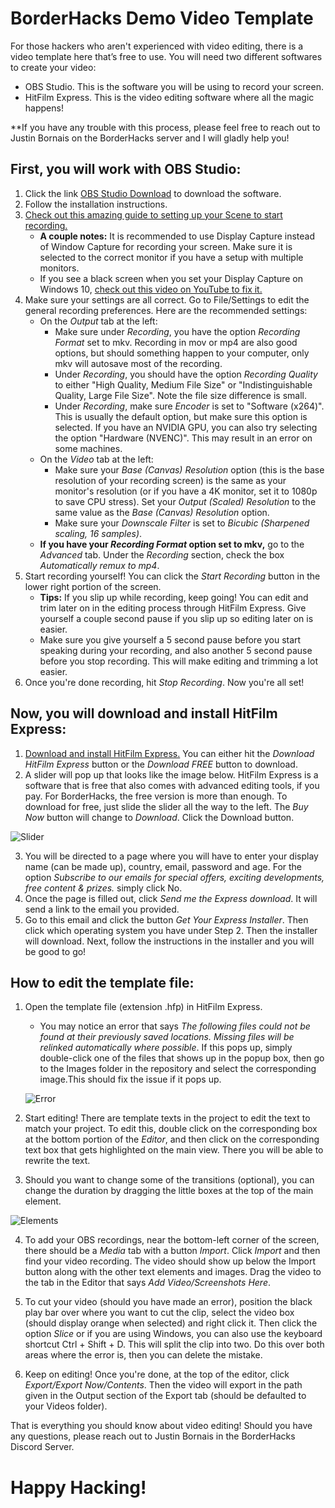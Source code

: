 # BorderHacks Demo Video Template

For those hackers who aren't experienced with video editing, there is a video template here that’s free to use. You will need two different softwares to create your video:

- OBS Studio. This is the software you will be using to record your screen.
- HitFilm Express. This is the video editing software where all the magic happens!

**If you have any trouble with this process, please feel free to reach out to Justin Bornais on the BorderHacks server and I will gladly help you!

## First, you will work with OBS Studio:

1. Click the link [OBS Studio Download](https://obsproject.com/) to download the software.
2. Follow the installation instructions.
3. [Check out this amazing guide to setting up your Scene to start recording.](https://www.youtube.com/watch?v=Muk9LfEWHeU)
   - **A couple notes:** It is recommended to use Display Capture instead of Window Capture for recording your screen. Make sure it is selected to the correct monitor if you have a setup with multiple monitors.
   - If you see a black screen when you set your Display Capture on Windows 10, [check out this video on YouTube to fix it.](https://www.youtube.com/watch?v=awXP6_kDii4)
4. Make sure your settings are all correct. Go to File/Settings to edit the general recording preferences. Here are the recommended settings:
   - On the *Output* tab at the left:
     - Make sure under *Recording*, you have the option *Recording Format* set to mkv. Recording in mov or mp4 are also good options, but should something happen to your computer, only mkv will autosave most of the recording.
     - Under *Recording*, you should have the option *Recording Quality* to either "High Quality, Medium File Size" or "Indistinguishable Quality, Large File Size". Note the file size difference is small.
     - Under *Recording*, make sure *Encoder* is set to "Software (x264)". This is usually the default option, but make sure this option is selected. If you have an NVIDIA GPU, you can also try selecting the option "Hardware (NVENC)". This may result in an error on some machines.
   - On the *Video* tab at the left:
     - Make sure your *Base (Canvas) Resolution* option (this is the base resolution of your recording screen) is the same as your monitor's resolution (or if you have a 4K monitor, set it to 1080p to save CPU stress). Set your *Output (Scaled) Resolution* to the same value as the *Base (Canvas) Resolution* option.
     - Make sure your *Downscale Filter* is set to *Bicubic (Sharpened scaling, 16 samples)*.
   - **If you have your _Recording Format_ option set to mkv,** go to the *Advanced* tab. Under the *Recording* section, check the box *Automatically remux to mp4*.
5. Start recording yourself! You can click the *Start Recording* button in the lower right portion of the screen.
   - **Tips:** If you slip up while recording, keep going! You can edit and trim later on in the editing process through HitFilm Express. Give yourself a couple second pause if you slip up so editing later on is easier.
   - Make sure you give yourself a 5 second pause before you start speaking during your recording, and also another 5 second pause before you stop recording. This will make editing and trimming a lot easier.
6. Once you're done recording, hit *Stop Recording*. Now you're all set!

## Now, you will download and install HitFilm Express:

1. [Download and install HitFilm Express.](https://fxhome.com/product/hitfilm-express) You can either hit the *Download HitFilm Express* button or the *Download FREE* button to download.
2. A slider will pop up that looks like the image below. HitFilm Express is a software that is free that also comes with advanced editing tools, if you pay. For BorderHacks, the free version is more than enough. To download for free, just slide the slider all the way to the left. The *Buy Now* button will change to *Download*. Click the Download button.

![Slider](https://drive.google.com/uc?export=view&id=1OhabHYrA7fsGonwe1pyriEbGry5JnRhr)

3. You will be directed to a page where you will have to enter your display name (can be made up), country, email, password and age. For the option *Subscribe to our emails for special offers, exciting developments, free content & prizes.* simply click No.
4. Once the page is filled out, click *Send me the Express download*. It will send a link to the email you provided.
5. Go to this email and click the button *Get Your Express Installer*. Then click which operating system you have under Step 2. Then the installer will download. Next, follow the instructions in the installer and you will be good to go!

## How to edit the template file:

1. Open the template file (extension .hfp) in HitFilm Express.
   - You may notice an error that says *The following files could not be found at their previously saved locations. Missing files will be relinked automatically where possible*. If this pops up, simply double-click one of the files that shows up in the popup box, then go to the Images folder in the repository and select the corresponding image.This should fix the issue if it pops up.
   
   ![Error](http://drive.google.com/uc?export=view&id=1BR_cr4J3ibV9qSJxsX7LHncG1XHKEMgK)
2. Start editing! There are template texts in the project to edit the text to match your project. To edit this, double click on the corresponding box at the bottom portion of the *Editor*, and then click on the corresponding text box that gets highlighted on the main view. There you will be able to rewrite the text.
3. Should you want to change some of the transitions (optional), you can change the duration by dragging the little boxes at the top of the main element.

![Elements](https://drive.google.com/uc?export=view&id=1BiOp4TPy8cSzeUnBVdgXu_w2WFlumobX)

4. To add your OBS recordings, near the bottom-left corner of the screen, there should be a *Media* tab with a button *Import*. Click *Import* and then find your video recording. The video should show up below the Import button along with the other text elements and images. Drag the video to the tab in the Editor that says *Add Video/Screenshots Here*.

5. To cut your video (should you have made an error), position the black play bar over where you want to cut the clip, select the video box (should display orange when selected) and right click it. Then click the option *Slice* or if you are using Windows, you can also use the keyboard shortcut Ctrl + Shift + D. This will split the clip into two. Do this over both areas where the error is, then you can delete the mistake.

6. Keep on editing! Once you're done, at the top of the editor, click *Export/Export Now/Contents*. Then the video will export in the path given in the Output section of the Export tab (should be defaulted to your Videos folder).

That is everything you should know about video editing! Should you have any questions, please reach out to Justin Bornais in the BorderHacks Discord Server.

# Happy Hacking!
